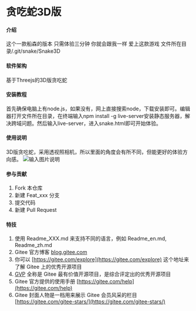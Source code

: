 # 贪吃蛇3D版

#### 介绍

这个一款船森的版本 只需体验三分钟 你就会跟我一样 爱上这款游戏
文件所在目录/.git/snake/Snake3D

#### 软件架构

基于Threejs的3D版贪吃蛇

#### 安装教程

首先确保电脑上有node.js，如果没有，网上直接搜索node，下载安装即可。编辑器打开文件所在目录，在终端输入npm install -g live-server安装静态服务器，解决跨域问题。然后输入live-server，进入snake.html即可开始体验。


#### 使用说明

3D版贪吃蛇，采用透视照相机，所以里面的角度会有所不同，但能更好的体验方向感。
![输入图片说明](https://images.gitee.com/uploads/images/2020/1023/221056_b8ed94eb_8076246.png "1.png")

#### 参与贡献

1.  Fork 本仓库
2.  新建 Feat_xxx 分支
3.  提交代码
4.  新建 Pull Request


#### 特技

1.  使用 Readme\_XXX.md 来支持不同的语言，例如 Readme\_en.md, Readme\_zh.md
2.  Gitee 官方博客 [blog.gitee.com](https://blog.gitee.com)
3.  你可以 [https://gitee.com/explore](https://gitee.com/explore) 这个地址来了解 Gitee 上的优秀开源项目
4.  [GVP](https://gitee.com/gvp) 全称是 Gitee 最有价值开源项目，是综合评定出的优秀开源项目
5.  Gitee 官方提供的使用手册 [https://gitee.com/help](https://gitee.com/help)
6.  Gitee 封面人物是一档用来展示 Gitee 会员风采的栏目 [https://gitee.com/gitee-stars/](https://gitee.com/gitee-stars/)
